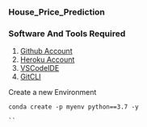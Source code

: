 ### House_Price_Prediction

### Software And Tools Required

1. [Github Account](https://github.com)
2. [Heroku Account](https://heroku.com)
3. [VSCodeIDE](https://code.visualstudio.com)
4. [GitCLI](https://git-scm.com/downloads)

Create a new Environment 
```
conda create -p myenv python==3.7 -y

``
